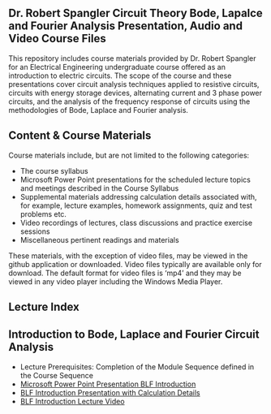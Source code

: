 
## Dr. Robert Spangler Circuit Theory Bode, Lapalce and Fourier Analysis Presentation, Audio and Video Course Files

This repository includes course materials provided by Dr. Robert Spangler for an Electrical Engineering undergraduate course offered as an introduction to electric circuits.  The scope of the course and these presentations cover circuit analysis techniques applied to resistive circuits, circuits with energy storage devices, alternating current and 3 phase power circuits, and the analysis of the frequency response of circuits using the methodologies of Bode, Laplace and Fourier analysis.

## Content & Course Materials

Course materials include, but are not limited to the following categories:
* The course syllabus
* Microsoft Power Point presentations for the scheduled lecture topics and meetings described in the Course Syllabus
* Supplemental materials addressing calculation details associated with, for example, lecture examples, homework assignments, quiz and test problems etc.  
* Video recordings of lectures, class discussions and practice exercise sessions
* Miscellaneous pertinent readings and materials 

These materials, with the exception of video files, may be viewed in the github application or downloaded. Video files typically are available only for download.       The default format for video files is ‘mp4’ and they may be viewed in any video player including the Windows Media Player.

## Lecture Index
## Introduction to Bode, Laplace and Fourier Circuit Analysis
  * Lecture Prerequisites: Completion of the Module Sequence defined in the Course Sequence
  * [Microsoft Power Point Presentation BLF Introduction](https://github.com/rob76012/CircuitThry-DS/blob/master/EE%20Circuit%20Theory_TransferFunctionIntro_%20MS_PwrPointPresentationMaterials.pdf)
  * [BLF Introduction Presentation with Calculation Details](https://github.com/rob76012/CircuitThry-DS/blob/master/EE%20Circuit%20Theory%20Transfer%20Function%20Intro_2.pdf)
  * [BLF Introduction Lecture Video](https://github.com/rob76012/CircuitThry-DS/blob/master/BLF_AnalysisIntro07072020(2).mp4)
  


